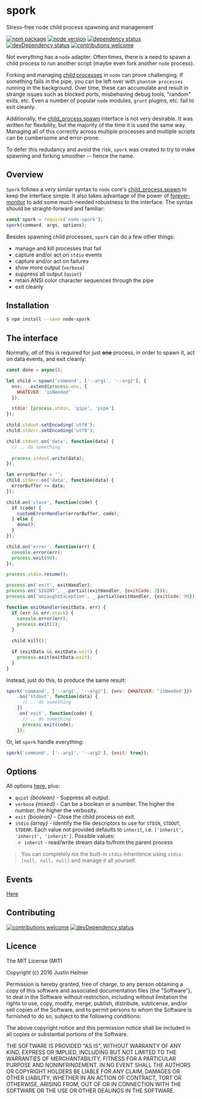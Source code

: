 # spork
Stress-free node child process spawning and management

[![npm package](https://badge.fury.io/js/node-spork.svg)](https://www.npmjs.com/package/node-spork)
[![node version](https://img.shields.io/node/v/node-spork.svg?style=flat)](http://nodejs.org/download/)
[![dependency status](https://david-dm.org/justinhelmer/node-spork.svg)](https://github.com/justinhelmer/node-spork)
[![devDependency status](https://david-dm.org/justinhelmer/node-spork/dev-status.svg)](https://github.com/justinhelmer/node-spork#info=devDependencies)
[![contributions welcome](https://img.shields.io/badge/contributions-welcome-brightgreen.svg?style=flat)](https://github.com/justinhelmer/node-spork/issues)

Not everything has a `node` adapter. Often times, there is a need to spawn a child process to run another script (maybe even fork another `node` process).

Forking and managing [child processes](https://nodejs.org/api/child_process.html) in `node` can prove challenging. If something fails in the pipe, you can be
left over with `phantom processes` running in the background. Over time, these can accumulate and result in strange issues such as blocked ports,
misbehaving debug tools, "random" exits, etc. Even a number of popular `node` modules, `grunt` plugins, etc. fail to exit cleanly. 

Additionally, the [child_process.spawn](https://nodejs.org/api/child_process.html#child_process_child_process_spawn_command_args_options) interface is
not very desirable. It was written for flexibility, but the majority of the time it is used the same way. Managing all of this correctly across multiple
processes and multiple scripts can be cumbersome and error-prone.

To defer this redudancy and avoid the risk, `spork` was created to try to make spawning and forking smoother -- hence the name.

## Overview

`Spork` follows a very similar syntax to `node` core's [child_process.spawn](https://nodejs.org/api/child_process.html#child_process_child_process_spawn_command_args_options)
to keep the interface simple. It also takes advantage of the power of [forever-monitor](https://github.com/foreverjs/forever-monitor) to add some much-needed
robustness to the interface. The syntax should be straight-forward and familiar:

```js
const spork = require('node-spork');
spork(command, args, options);
```

Besides spawning child processes, `spork` can do a few other things:

 - manage and kill processes that fail
 - capture and/or act on `stdio` events
 - capture and/or act on failures
 - show more output (`verbose`)
 - suppress all output (`quiet`)
 - retain ANSI color character sequences through the pipe
 - exit cleanly
 
## Installation

```bash
$ npm install --save node-spork
```
 
## The interface

Normally, _all_ of this is required for just **one** process, in order to spawn it, act on data events, and exit cleanly:

```js
const done = async();

let child = spawn('command', ['--arg1', '--arg2'], {
  env: _.extend(process.env, {
    WHATEVER: 'isNeeded'
  }),

  stdio: [process.stdin, 'pipe', 'pipe']
});

child.stdout.setEncoding('utf8');
child.stderr.setEncoding('utf8');

child.stdout.on('data', function(data) {
  // .. do something
  
  process.stdout.write(data);
});

let errorBuffer = '';
child.stderr.on('data', function(data) {
  errorBuffer += data;
});

child.on('close', function(code) {
  if (code) {
    customErrorHandler(errorBuffer, code);
  } else {
    done();
  }
});

child.on('error', function(err) {
  console.error(err);
  process.exit(99);
});

process.stdin.resume();

process.on('exit', exitHandler);
process.on('SIGINT', _.partial(exitHandler, {exitCode: 2}));
process.on('uncaughtException', _.partial(exitHandler, {exitCode: 99}));

function exitHandler(exitData, err) {
  if (err && err.stack) {
    console.error(err);
    process.exit(1);
  }
  
  child.kill();

  if (exitData && exitData.exit) {
    process.exit(exitData.exit);
  }
}
```

Instead, just do this, to produce the same result:

```js
spork('command', ['--arg1', '--arg2'], {env: {WHATEVER: 'isNeeded'}})
    .on('stdout', function(data) {
      // .. do something
    })
    .on('exit', function(code) {
      // .. do something
      process.exit(code);
    });
```

Or, let `spork` handle everything:

```js
spork('command', ['--arg1', '--arg2'], {exit: true});
```

## Options

All options [here](https://github.com/foreverjs/forever-monitor#options-available-when-using-forever-in-nodejs), plus:
- `quiet` _{boolean}_ - Suppress all output.
- `verbose` _{mixed}_ - Can be a boolean or a number. The higher the number, the higher the verbosity.
- `exit` _{boolean}_ - Close the child process on exit.
- `stdio` _{array}_ - Identify the file descriptors to use for `STDIN`, `STDOUT`, `STDERR`. Each value not provided
defaults to `inherit`, i.e. `['inherit', 'inherit', 'inherit']`. Possible values:
    - `inherit` - read/write stream data to/from the parent process
    
> You can completely nix the built-in `stdio` inheritence using `stdio: [null, null, null]` and manage it all yourself.

## Events

[Here](https://github.com/foreverjs/forever-monitor#events-available-when-using-an-instance-of-forever-in-nodejs)

## Contributing

[![contributions welcome](https://img.shields.io/badge/contributions-welcome-brightgreen.svg?style=flat)](https://github.com/justinhelmer/node-spork/issues)
[![devDependency status](https://david-dm.org/justinhelmer/node-spork/dev-status.svg)](https://github.com/justinhelmer/node-spork#info=devDependencies)

## Licence

The MIT License (MIT)

Copyright (c) 2016 Justin Helmer

Permission is hereby granted, free of charge, to any person obtaining a copy
of this software and associated documentation files (the "Software"), to deal
in the Software without restriction, including without limitation the rights
to use, copy, modify, merge, publish, distribute, sublicense, and/or sell
copies of the Software, and to permit persons to whom the Software is
furnished to do so, subject to the following conditions:

The above copyright notice and this permission notice shall be included in all
copies or substantial portions of the Software.

THE SOFTWARE IS PROVIDED "AS IS", WITHOUT WARRANTY OF ANY KIND, EXPRESS OR
IMPLIED, INCLUDING BUT NOT LIMITED TO THE WARRANTIES OF MERCHANTABILITY,
FITNESS FOR A PARTICULAR PURPOSE AND NONINFRINGEMENT. IN NO EVENT SHALL THE
AUTHORS OR COPYRIGHT HOLDERS BE LIABLE FOR ANY CLAIM, DAMAGES OR OTHER
LIABILITY, WHETHER IN AN ACTION OF CONTRACT, TORT OR OTHERWISE, ARISING FROM,
OUT OF OR IN CONNECTION WITH THE SOFTWARE OR THE USE OR OTHER DEALINGS IN THE
SOFTWARE.
